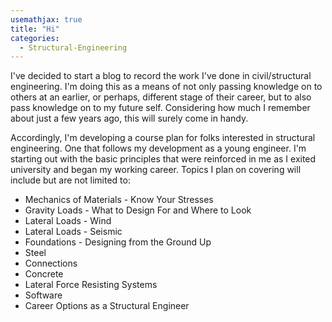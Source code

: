```yaml
---
usemathjax: true
title: "Hi"
categories:
  - Structural-Engineering
---
```


I've decided to start a blog to record the work I've done in civil/structural engineering. I'm doing this as a means of not only passing knowledge on to others at an earlier, or perhaps, different stage of their career, but to also pass knowledge on to my future self. Considering how much I remember about just a few years ago, this will surely come in handy. 


Accordingly, I'm developing a course plan for folks interested in structural engineering. One that follows my development as a young engineer. I'm starting out with the basic principles that were reinforced in me as I exited university and began my working career. Topics I plan on covering will include but are not limited to:

- Mechanics of Materials - Know Your Stresses
- Gravity Loads - What to Design For and Where to Look
- Lateral Loads - Wind 
- Lateral Loads - Seismic
- Foundations - Designing from the Ground Up 
- Steel
- Connections
- Concrete
- Lateral Force Resisting Systems
- Software 
- Career Options as a Structural Engineer
   
